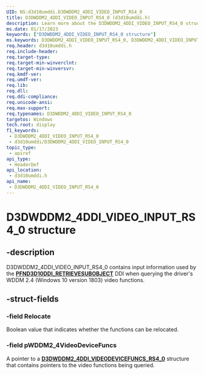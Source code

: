 ```yaml
---
UID: NS:d3d10umddi.D3DWDDM2_4DDI_VIDEO_INPUT_RS4_0
title: D3DWDDM2_4DDI_VIDEO_INPUT_RS4_0 (d3d10umddi.h)
description: Learn more about the D3DWDDM2_4DDI_VIDEO_INPUT_RS4_0 structure.
ms.date: 01/17/2023
keywords: ["D3DWDDM2_4DDI_VIDEO_INPUT_RS4_0 structure"]
ms.keywords: D3DWDDM2_4DDI_VIDEO_INPUT_RS4_0, D3DWDDM2_4DDI_VIDEO_INPUT_RS4_0,
req.header: d3d10umddi.h
req.include-header: 
req.target-type: 
req.target-min-winverclnt: 
req.target-min-winversvr: 
req.kmdf-ver: 
req.umdf-ver: 
req.lib: 
req.dll: 
req.ddi-compliance: 
req.unicode-ansi: 
req.max-support: 
req.typenames: D3DWDDM2_4DDI_VIDEO_INPUT_RS4_0
targetos: Windows
tech.root: display
f1_keywords:
 - D3DWDDM2_4DDI_VIDEO_INPUT_RS4_0
 - d3d10umddi/D3DWDDM2_4DDI_VIDEO_INPUT_RS4_0
topic_type:
 - apiref
api_type:
 - HeaderDef
api_location:
 - d3d10umddi.h
api_name:
 - D3DWDDM2_4DDI_VIDEO_INPUT_RS4_0
---
```


# D3DWDDM2_4DDI_VIDEO_INPUT_RS4_0 structure

## -description

D3DWDDM2_4DDI_VIDEO_INPUT_RS4_0 contains input information used by the [**PFND3D10DDI_RETRIEVESUBOBJECT**](nc-d3d10umddi-pfnd3d10ddi_retrievesubobject.md) DDI when querying the driver's WDDM 2.4 (Windows 10 version 1803) video functions.

## -struct-fields

### -field Relocate

Boolean value that indicates whether the functions can be relocated.

### -field pWDDM2_4VideoDeviceFuncs

A pointer to a [**D3DWDDM2_4DDI_VIDEODEVICEFUNCS_RS4_0**](ns-d3d10umddi-d3dwddm2_4ddi_videodevicefuncs_rs4_0.md) structure that contains pointers to the video functions being queried.
